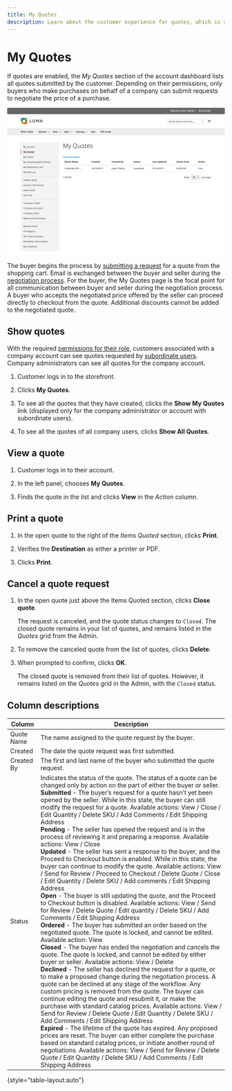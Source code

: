 ```yaml
---
title: My Quotes
description: Learn about the customer experience for quotes, which is available in their account dashboard.
---
```

# My Quotes

If quotes are enabled, the _My Quotes_ section of the account dashboard lists all quotes submitted by the customer. Depending on their permissions, only buyers who make purchases on behalf of a company can submit requests to negotiate the price of a purchase.

![My Quotes](./assets/account-dashboard-my-quotes.png)<!--- zoom --->

The buyer begins the process by [submitting a request](quote-request.md) for a quote from the shopping cart. Email is exchanged between the buyer and seller during the [negotiation process](quote-price-negotiation.md). For the buyer, the My Quotes page is the focal point for all communication between buyer and seller during the negotiation process. A buyer who accepts the negotiated price offered by the seller can proceed directly to checkout from the quote. Additional discounts cannot be added to the negotiated quote.

## Show quotes

With the required [permissions for their role](account-company-roles-permissions.md), customers associated with a company account can see quotes requested by [subordinate users](account-company-structure.md). Company administrators can see all quotes for the company account.

1. Customer logs in to the storefront.

1. Clicks **My Quotes**.

1. To see all the quotes that they have created, clicks the **Show My Quotes** link (displayed only for the company administrator or account with subordinate users).

1. To see all the quotes of all company users, clicks **Show All Quotes**.

## View a quote

1. Customer logs in to their account.

1. In the left panel, chooses **My Quotes**.

1. Finds the quote in the list and clicks **View** in the _Action_ column.

## Print a quote

1. In the open quote to the right of the _Items Quoted_ section, clicks **Print**.

1. Verifies the **Destination** as either a printer or PDF.

1. Clicks **Print**.

## Cancel a quote request

1. In the open quote just above the Items Quoted section, clicks **Close quote**.

   The request is canceled, and the quote status changes to `Closed`. The closed quote remains in your list of quotes, and remains listed in the _Quotes_ grid from the Admin.

1. To remove the canceled quote from the list of quotes, clicks **Delete**.

1. When prompted to confirm, clicks **OK**.

   The closed quote is removed from their list of quotes. However, it remains listed on the _Quotes_ grid in the Admin, with the `Closed` status.

## Column descriptions

|Column|Description|
|--- |--- |
|Quote Name|The name assigned to the quote request by the buyer.|
|Created|The date the quote request was first submitted.|
|Created By|The first and last name of the buyer who submitted the quote request.|
|Status|Indicates the status of the quote. The status of a quote can be changed only by action on the part of either the buyer or seller. <br/>**Submitted** - The buyer’s request for a quote hasn’t yet been opened by the seller. While in this state, the buyer can still modify the request for a quote. Available actions: View / Close / Edit Quantity / Delete SKU / Add Comments / Edit Shipping Address <br/>**Pending** - The seller has opened the request and is in the process of reviewing it and preparing a response. Available actions: View / Close <br/>**Updated** - The seller has sent a response to the buyer, and the Proceed to Checkout button is enabled. While in this state, the buyer can continue to modify the quote. Available actions: View / Send for Review / Proceed to Checkout / Delete Quote / Close / Edit Quantity / Delete SKU / Add comments / Edit Shipping Address <br/>**Open** - The buyer is still updating the quote, and the Proceed to Checkout button is disabled. Available actions: View / Send for Review / Delete Quote / Edit quantity / Delete SKU / Add Comments / Edit Shipping Address <br/>**Ordered** - The buyer has submitted an order based on the negotiated quote. The quote is locked, and cannot be edited. Available action: View <br/>**Closed** - The buyer has ended the negotiation and cancels the quote. The quote is locked, and cannot be edited by either buyer or seller. Available actions: View / Delete <br/>**Declined** - The seller has declined the request for a quote, or to make a proposed change during the negotiation process. A quote can be declined at any stage of the workflow. Any custom pricing is removed from the quote. The buyer can continue editing the quote and resubmit it, or make the purchase with standard catalog prices. Available actions: View / Send for Review / Delete Quote / Edit Quantity / Delete SKU / Add Comments / Edit Shipping Address <br/>**Expired** - The lifetime of the quote has expired. Any proposed prices are reset. The buyer can either complete the purchase based on standard catalog prices, or initiate another round of negotiations. Available actions: View / Send for Review / Delete Quote / Edit Quantity / Delete SKU / Add Comments / Edit Shipping Address|

{style="table-layout:auto"}
